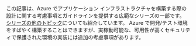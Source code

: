 この記事は、Azure でアプリケーション インフラストラクチャを構築する際の設計に関する考慮事項とガイドラインを提供する広範なシリーズの一部です。 [シリーズの他のトピック](#next-steps)についても紹介しています。 Azure で開発/テスト環境をすばやく構築することはできますが、実稼動可能な、可用性が高くセキュリティで保護された環境の実装には追加の考慮事項があります。


